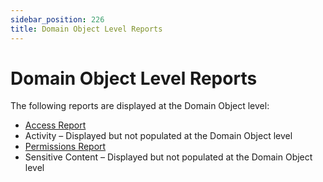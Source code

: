 ```yaml
---
sidebar_position: 226
title: Domain Object Level Reports
---
```


# Domain Object Level Reports

The following reports are displayed at the Domain Object level:

* [Access Report](Access "Access Report")
* Activity – Displayed but not populated at the Domain Object level
* [Permissions Report](Permissions "Permissions Report")
* Sensitive Content – Displayed but not populated at the Domain Object level